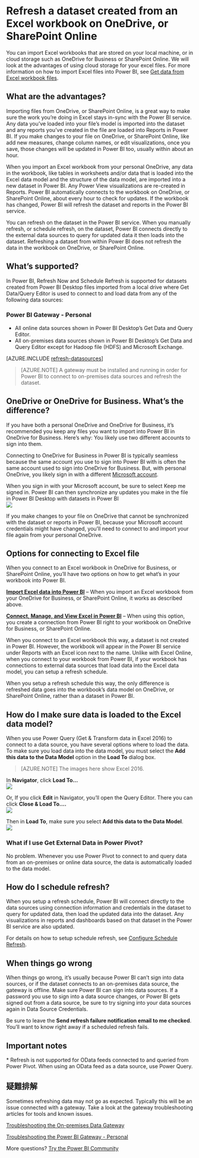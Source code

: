 <properties
   pageTitle="Refresh a dataset created from an Excel workbook - cloud"
   description="Refresh a dataset created from an Excel workbook on OneDrive, or SharePoint Online"
   services="powerbi"
   documentationCenter=""
   authors="guyinacube"
   manager="mblythe"
   backup=""
   editor=""
   tags=""
   qualityFocus="complete"
   qualityDate="04/01/2016"/>

<tags
   ms.service="powerbi"
   ms.devlang="NA"
   ms.topic="article"
   ms.tgt_pltfrm="NA"
   ms.workload="powerbi"
   ms.date="08/15/2016"
   ms.author="asaxton"/>

# Refresh a dataset created from an Excel workbook on OneDrive, or SharePoint Online

You can import Excel workbooks that are stored on your local machine, or in cloud storage such as OneDrive for Business or SharePoint Online. We will look at the advantages of using cloud storage for your excel files. For more information on how to import Excel files into Power BI, see <bpt id="p1">[</bpt>Get data from Excel workbook files<ept id="p1">](powerbi-service-excel-workbook-files.md)</ept>.

## What are the advantages?  
Importing files from OneDrive, or SharePoint Online, is a great way to make sure the work you’re doing in Excel stays in-sync with the Power BI service. Any data you’ve loaded into your file’s model is imported into the dataset and any reports you’ve created in the file are loaded into Reports in Power BI. If you make changes to your file on OneDrive, or SharePoint Online, like add new measures, change column names, or edit visualizations, once you save, those changes will be updated in Power BI too, usually within about an hour.

When you import an Excel workbook from your personal OneDrive, any data in the workbook, like tables in worksheets and/or data that is loaded into the Excel data model and the structure of the data model, are imported into a new dataset in Power BI. Any Power View visualizations are re-created in Reports. Power BI automatically connects to the workbook on OneDrive, or SharePoint Online, about every hour to check for updates. If the workbook has changed, Power BI will refresh the dataset and reports in the Power BI service.

You can refresh on the dataset in the Power BI service. When you manually refresh, or schedule refresh, on the dataset, Power BI connects directly to the external data sources to query for updated data it then loads into the dataset. Refreshing a dataset from within Power BI does not refresh the data in the workbook on OneDrive, or SharePoint Online. 

## What’s supported?  
In Power BI, Refresh Now and Schedule Refresh is supported for datasets created from Power BI Desktop files imported from a local drive where Get Data/Query Editor is used to connect to and load data from any of the following data sources:  

### Power BI Gateway - Personal
-   All online data sources shown in Power BI Desktop’s Get Data and Query Editor.
-   All on-premises data sources shown in Power BI Desktop’s Get Data and Query Editor except for Hadoop file (HDFS) and Microsoft Exchange.

<!-- Refresh Data sources-->
[AZURE.INCLUDE [refresh-datasources](../includes/refresh-datasources.md)]

> [AZURE.NOTE] A gateway must be installed and running in order for Power BI to connect to on-premises data sources and refresh the dataset.

## OneDrive or OneDrive for Business. What’s the difference?  
If you have both a personal OneDrive and OneDrive for Business, it’s recommended you keep any files you want to import into Power BI in OneDrive for Business. Here’s why: You likely use two different accounts to sign into them.

Connecting to OneDrive for Business in Power BI is typically seamless because the same account you use to sign into Power BI with is often the same account used to sign into OneDrive for Business. But, with personal OneDrive, you likely sign in with a different <bpt id="p1">[</bpt>Microsoft account<ept id="p1">](http://www.microsoft.com/account/default.aspx)</ept>.

When you sign in with your Microsoft account, be sure to select Keep me signed in. Power BI can then synchronize any updates you make in the file in Power BI Desktop with datasets in Power BI  
    ![](media/powerbi-refresh-desktop-file-onedrive/Refresh_SignIn_KeepMeSignedIn.png)

If you make changes to your file on OneDrive that cannot be synchronized with the dataset or reports in Power BI, because your Microsoft account credentials might have changed, you’ll need to connect to and import your file again from your personal OneDrive.


## Options for connecting to Excel file
When you connect to an Excel workbook in OneDrive for Business, or SharePoint Online, you’ll have two options on how to get what’s in your workbook into Power BI.

<bpt id="p1">[</bpt><bpt id="p2">**</bpt>Import Excel data into Power BI<ept id="p2">**</ept><ept id="p1">](powerbi-service-excel-workbook-files.md#import-or-connect-to-an-excel-workbook-from-power-bi)</ept> – When you import an Excel workbook from your OneDrive for Business, or SharePoint Online, it works as described above.

<bpt id="p1">[</bpt><bpt id="p2">**</bpt>Connect, Manage, and View Excel in Power BI<ept id="p2">**</ept><ept id="p1">](powerbi-service-excel-workbook-files.md#one-excel-workbook-two-ways-to-use-it)</ept> – When using this option, you create a connection from Power BI right to your workbook on OneDrive for Business, or SharePoint Online.

When you connect to an Excel workbook this way, a dataset is not created in Power BI. However, the workbook will appear in the Power BI service under Reports with an Excel icon next to the name. Unlike with Excel Online, when you connect to your workbook from Power BI, if your workbook has connections to external data sources that load data into the Excel data model, you can setup a refresh schedule.

When you setup a refresh schedule this way, the only difference is refreshed data goes into the workbook’s data model on OneDrive, or SharePoint Online, rather than a dataset in Power BI.

## How do I make sure data is loaded to the Excel data model?  
When you use Power Query (Get &amp; Transform data in Excel 2016) to connect to a data source, you have several options where to load the data. To make sure you load data into the data model, you must select the <bpt id="p1">**</bpt>Add this data to the Data Model<ept id="p1">**</ept> option in the <bpt id="p2">**</bpt>Load To<ept id="p2">**</ept> dialog box.

> [AZURE.NOTE] The images here show Excel 2016.

In <bpt id="p1">**</bpt>Navigator<ept id="p1">**</ept>, click <bpt id="p2">**</bpt>Load To…<ept id="p2">**</ept>  
    ![](media/powerbi-refresh-excel-file-onedrive/Refresh_LoadToDM_1.png)

Or, If you click <bpt id="p1">**</bpt>Edit<ept id="p1">**</ept> in Navigator, you’ll open the Query Editor. There you can click <bpt id="p1">**</bpt>Close &amp; Load To….<ept id="p1">**</ept>  
    ![](media/powerbi-refresh-excel-file-onedrive/Refresh_LoadToDM_2.png)

Then in <bpt id="p1">**</bpt>Load To<ept id="p1">**</ept>, make sure you select <bpt id="p2">**</bpt>Add this data to the Data Model<ept id="p2">**</ept>.  
    ![](media/powerbi-refresh-excel-file-onedrive/Refresh_LoadToDM_3.png)

### What if I use Get External Data in Power Pivot?  
No problem. Whenever you use Power Pivot to connect to and query data from an on-premises or online data source, the data is automatically loaded to the data model.

## How do I schedule refresh?  
When you setup a refresh schedule, Power BI will connect directly to the data sources using connection information and credentials in the dataset to query for updated data, then load the updated data into the dataset. Any visualizations in reports and dashboards based on that dataset in the Power BI service are also updated.

For details on how to setup schedule refresh, see <bpt id="p1">[</bpt>Configure Schedule Refresh<ept id="p1">](powerbi-refresh-scheduled-refresh.md)</ept>.

## When things go wrong  
When things go wrong, it’s usually because Power BI can’t sign into data sources, or if the dataset connects to an on-premises data source, the gateway is offline. Make sure Power BI can sign into data sources. If a password you use to sign into a data source changes, or Power BI gets signed out from a data source, be sure to try signing into your data sources again in Data Source Credentials.

Be sure to leave the <bpt id="p1">**</bpt>Send refresh failure notification email to me checked<ept id="p1">**</ept>. You’ll want to know right away if a scheduled refresh fails.

## Important notes  
\* Refresh is not supported for OData feeds connected to and queried from Power Pivot. When using an OData feed as a data source, use Power Query.

## 疑難排解

Sometimes refreshing data may not go as expected. Typically this will be an issue connected with a gateway. Take a look at the gateway troubleshooting articles for tools and known issues.

[Troubleshooting the On-premises Data Gateway](powerbi-gateway-onprem-tshoot.md)

[Troubleshooting the Power BI Gateway - Personal](powerbi-admin-troubleshooting-power-bi-personal-gateway.md)

More questions? [Try the Power BI Community](http://community.powerbi.com/)